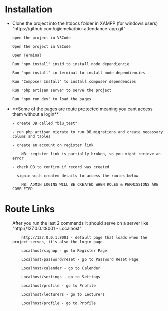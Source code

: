 <h1>Installation</h1>

<ul>
    <li>Clone the project into the htdocs folder in XAMPP (for windows users) "https://github.com/ojjiemeka/biu-attendance-app.git"</li>

    open the project in VSCode

    Open the project in VSCode
    
    Open Terminal
    
    Run "npm install" insid to install node dependiencie

    Run "npm install" in terminal to install node dependiencies

    Run "Composer Install" to install composer dependencies

    Run "php artisan serve" to serve the project

    Run "npm run dev" to load the pages

</ul>

<ul>
    <li>**Some of the pages are route protected meaning you cant access them without a login**</li>

    - create DB called "biu_test"

    - run php artisan migrate to run DB migrations and create necessary colums and tables

    - create an account on register link
       
        NB: register link is partially broken, so you might recieve an error

    - check DB to confirm if record was created

    - signin with created details to access the routes bwlow

        NB: ADMIN LOGINS WILL BE CREATED WHEN ROLES & PERMISSIONS ARE COMPLETED


</ul>

<h1>Route Links</h1>

<ul>
    <p>After you run the last 2 commands it should serve on a server like "http://127.0.0.1:8001 - Localhost"</p>

        http://127.0.0.1:8001 - default page that loads when the project serves, it's also the login page   

        Localhost/signup - go to Register Page

        Localhost/password/reset - go to Password Reset Page

        Localhost/calender - go to Calender

        Localhost/settings - go to Settings

        Localhost/profile - go to Profile

        Localhost/lecturers - go to Lecturers

        Localhost/profile - go to Profile
</ul>

</ul>
